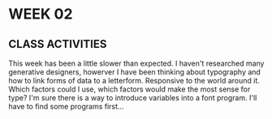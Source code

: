 # WEEK 02


## CLASS ACTIVITIES

This week has been a little slower than expected. I haven't researched many generative designers, howerver I have been thinking about typography and how to link forms of data to a letterform. Responsive to the world around it. Which factors could I use, which factors would make the most sense for type? I'm sure there is a way to introduce variables into a font program. I'll have to find some programs first...
